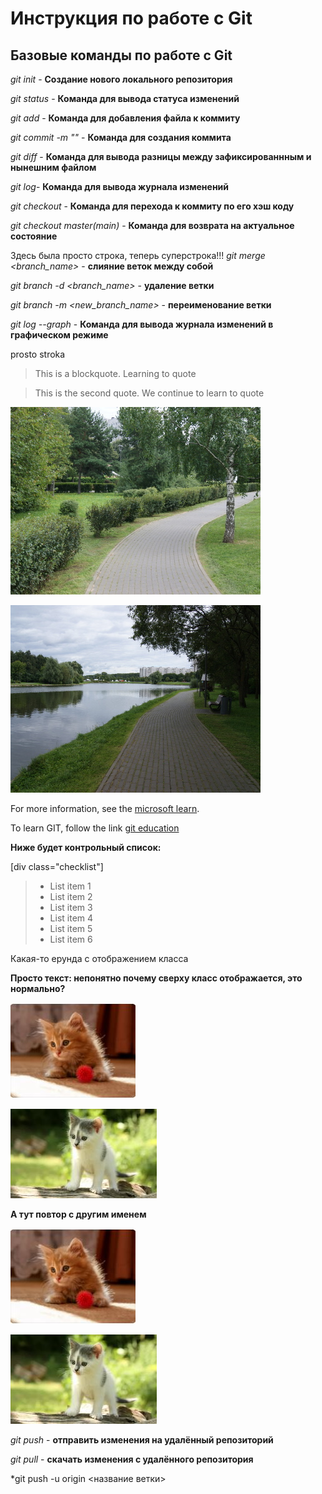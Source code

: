 # Инструкция по работе с Git

## Базовые команды по работе с Git

*git init* - **Создание нового локального репозитория**

*git status* - **Команда для вывода статуса изменений**

*git add* - **Команда для добавления файла к коммиту**

*git commit -m "<message>"* - **Команда для создания коммита**

*git diff* - **Команда для вывода разницы между зафиксированнным и нынешним файлом**

*git log*- **Команда для вывода журнала изменений**

*git checkout <commit code>* - **Команда для перехода к коммиту по его хэш коду**

*git checkout master(main)* - **Команда для возврата на актуальное состояние**

Здесь была просто строка, теперь суперстрока!!!
*git merge <branch_name>* - **слияние веток между собой**

*git branch -d <branch_name>* - **удаление ветки**

*git branch -m <new_branch_name>* - **переименование ветки**

*git log --graph* - **Команда для вывода журнала изменений в графическом режиме**

prosto stroka

> This is a blockquote. Learning to quote

> This is the second quote. We continue to learn to quote

![парковая дорожка1](images/sample1.jpg)

![парковая дорожка2](images/sample2.jpg)

For more information, see the [microsoft learn](https://learn.microsoft.com/ru-ru/contribute/markdown-reference).

To learn GIT, follow the link [git education](https://habr.com/ru/post/541258/)

**Ниже будет контрольный список:**

 [div class="checklist"]
> * List item 1
> * List item 2
> * List item 3
> * List item 4
> * List item 5
> * List item 6

Какая-то ерунда с отображением класса

**Просто текст: непонятно почему сверху класс отображается, это нормально?**

![котик №1](images/kotik1.jpg)

![котик №2](images/kotik2.jpg)

**А тут повтор с другим именем**

![кот №1](images/kotik1.jpg)

![кот №2](images/kotik2.jpg)

*git push* - **отправить изменения на удалённый репозиторий**

*git pull* - **скачать изменения с удалённого репозитория**

*git push -u origin <название ветки>